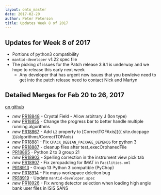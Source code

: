 ```yaml
---
layout: onto_master
date: 2017-02-20
author: Peter Peterson
title: Updates Week 8 of 2017
---
```

Updates for Week 8 of 2017
--------------------------

* Portions of python3 compatibility
* `mantid-developer` v1.22 spec file
* The picking of issues for the Patch release 3.9.1 is underway and we hope to release this early next week
  * Any developer that has urgent new issues that you bewleive need to get into the patch release need to contact Nick and Martyn

Detailed Merges for Feb 20 to 26, 2017
--------------------------------------
[on github](https://github.com/mantidproject/mantid/pulls?q=is%3Apr+merged%3A2017-02-21..2017-02-26)

* *new* [PR18848](https://github.com/mantidproject/mantid/pull/18848) - Crystal Field - Allow arbitrary J (Ion type)
* *new* [PR18855](https://github.com/mantidproject/mantid/pull/18855) - Change the progress bar to better handle multiple running algorithms
* *new* [PR18867](https://github.com/mantidproject/mantid/pull/18867) - Add `L2` property to [CorrectTOFAxis]({{ site.docpage }}/algorithms/CorrectTOFAxis)
* *new* [PR18881](https://github.com/mantidproject/mantid/pull/18881) - Fix `CPACK_DEBIAN_PACKAGE_DEPENDS` for python 3
* *new* [PR18887](https://github.com/mantidproject/mantid/pull/18887) - cleanup files after test_execOrphanedFile
* [PR18895](https://github.com/mantidproject/mantid/pull/18895) - Python 2 to 3 group 21
* *new* [PR18903](https://github.com/mantidproject/mantid/pull/18903) - Spelling correction in the instrument view pick tab
* *new* [PR18907](https://github.com/mantidproject/mantid/pull/18907) - Fix zeropadding for IMAT in `Facilities.xml`
* [PR18913](https://github.com/mantidproject/mantid/pull/18913) - Group 13 Python 3 compatible (PyChop)
* *new* [PR18914](https://github.com/mantidproject/mantid/pull/18914) - Fix mass workspace deletion bug
* [PR18919](https://github.com/mantidproject/mantid/pull/18919) - Update `mantid-developer.spec`
* *new* [PR18926](https://github.com/mantidproject/mantid/pull/18926) - Fix wrong detector selection when loading high angle bank user files in ISIS SANS
